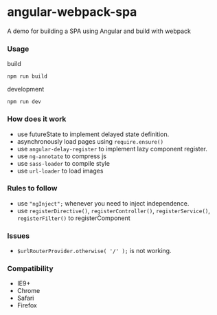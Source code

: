 # angular-webpack-spa
A demo for building a SPA using Angular and build with webpack

### Usage

build

```
npm run build
```

development

```
npm run dev
```

### How does it work

- use futureState to implement delayed state definition.
- asynchronously load pages using `require.ensure()`
- use `angular-delay-register` to implement lazy component register.
- use `ng-annotate` to compress js
- use `sass-loader` to compile style
- use `url-loader` to load images

### Rules to follow

- use `"ngInject";` whenever you need to inject independence.
- use `registerDirective()`, `registerController()`, `registerService()`, `registerFilter()` to registerComponent

### Issues

- `$urlRouterProvider.otherwise( '/' );` is not working.

### Compatibility

- IE9+
- Chrome
- Safari
- Firefox

